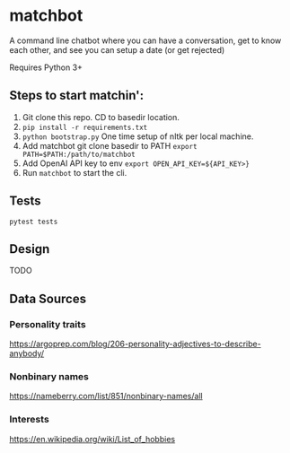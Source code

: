 # matchbot
A command line chatbot where you can have a conversation, get to know each other, and see you can setup a date (or get rejected)

Requires Python 3+

## Steps to start matchin':

1. Git clone this repo. CD to basedir location. 
2. `pip install -r requirements.txt`
3. `python bootstrap.py` One time setup of nltk per local machine.
4. Add matchbot git clone basedir to PATH `export PATH=$PATH:/path/to/matchbot`
5. Add OpenAI API key to env `export OPEN_API_KEY=${API_KEY>}`
6. Run `matchbot` to start the cli.

## Tests

`pytest tests`

## Design

TODO

## Data Sources

### Personality traits

https://argoprep.com/blog/206-personality-adjectives-to-describe-anybody/

### Nonbinary names

https://nameberry.com/list/851/nonbinary-names/all

### Interests

https://en.wikipedia.org/wiki/List_of_hobbies
